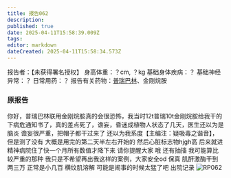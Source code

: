 ```yaml
---
title: 报告062
description: 
published: true
date: 2025-04-11T15:58:39.009Z
tags: 
editor: markdown
dateCreated: 2025-04-11T15:58:34.573Z
---
```


﻿报告者：【未获得署名授权】
身高体重：？cm, ？kg
基础身体疾病：？
基础神经异常：？
日常用药：？
报告有关药物：[普瑞巴林](/PR80/)、金刚烷胺

### 原报告
你好，普瑞巴林联用金刚烷胺真的会很恐怖，我当时12t普瑞10t金刚烷胺给我干的下病危通知书了，真的差点死了，谵妄，昏迷成植物人状态了几天，医生还以为是脑炎
谵妄很严重，把帽子都干过来了
还以为我系度【主编注：疑吸毒之谐音】，但是测了没有
大概是用完的第二天半左右开始的
然后心脏标志物hjgh高
后来就进精神病院住了快一个月所有数值才降下来
请你提醒大家
哦 还有抽搐
我可能算比较严重的那种
我只是不希望再出我这样的案例，大家安全od
保真 肌酐激酶干到两三万
正常是小几百
横纹肌溶解
可能是闹事的时候太猛了吧
出院记录 ![RP062](./imgs/RP62图.jpg)
